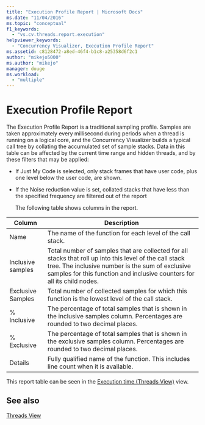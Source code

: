 ```yaml
---
title: "Execution Profile Report | Microsoft Docs"
ms.date: "11/04/2016"
ms.topic: "conceptual"
f1_keywords: 
  - "vs.cv.threads.report.execution"
helpviewer_keywords: 
  - "Concurrency Visualizer, Execution Profile Report"
ms.assetid: c8128472-a8ed-46f4-b1c8-a25358d6f2c1
author: "mikejo5000"
ms.author: "mikejo"
manager: douge
ms.workload: 
  - "multiple"
---
```

# Execution Profile Report
The Execution Profile Report is a traditional sampling profile. Samples are taken approximately every millisecond during periods when a thread is running on a logical core, and the Concurrency Visualizer builds a typical call tree by collating the accumulated set of sample stacks. Data in this table can be affected by the current time range and hidden threads, and by these filters that may be applied:  
  
- If Just My Code is selected, only stack frames that have user code, plus one level below the user code, are shown.  
  
- If the Noise reduction value is set, collated stacks that have less than the specified frequency are filtered out of the report  
  
  The following table shows columns in the report.  
  
|Column|Description|  
|------------|-----------------|  
|Name|The name of the function for each level of the call stack.|  
|Inclusive samples|Total number of samples that are collected for all stacks that roll up into this level of the call stack tree. The inclusive number is the sum of exclusive samples for this function and inclusive counters for all its child nodes.|  
|Exclusive Samples|Total number of collected samples for which this function is the lowest level of the call stack.|  
|% Inclusive|The percentage of total samples that is shown in the inclusive samples column. Percentages are rounded to two decimal places.|  
|% Exclusive|The percentage of total samples that is shown in the exclusive samples column. Percentages are rounded to two decimal places.|  
|Details|Fully qualified name of the function. This includes line count when it is available.|  
  
 This report table can be seen in the [Execution time (Threads View)](../profiling/execution-time-threads-view.md) view.  
  
## See also  
 [Threads View](../profiling/threads-view-parallel-performance.md)